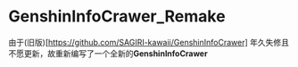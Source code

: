 # GenshinInfoCrawer_Remake
由于(旧版)[https://github.com/SAGIRI-kawaii/GenshinInfoCrawer] 年久失修且不愿更新，故重新编写了一个全新的**GenshinInfoCrawer**
